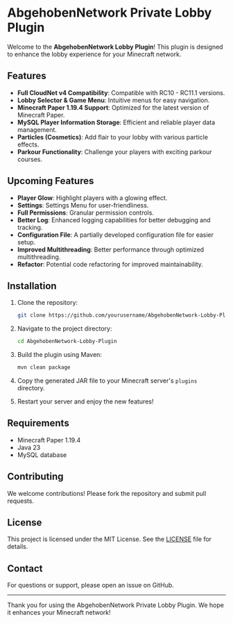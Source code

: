 # AbgehobenNetwork Private Lobby Plugin

Welcome to the **AbgehobenNetwork Lobby Plugin**! This plugin is designed to enhance the lobby experience for your Minecraft network. 

## Features

- **Full CloudNet v4 Compatibility**: Compatible with RC10 - RC11.1 versions.
- **Lobby Selector & Game Menu**: Intuitive menus for easy navigation.
- **Minecraft Paper 1.19.4 Support**: Optimized for the latest version of Minecraft Paper.
- **MySQL Player Information Storage**: Efficient and reliable player data management.
- **Particles (Cosmetics)**: Add flair to your lobby with various particle effects.
- **Parkour Functionality**: Challenge your players with exciting parkour courses.

## Upcoming Features

- **Player Glow**: Highlight players with a glowing effect.
- **Settings**: Settings Menu for user-friendliness.
- **Full Permissions**: Granular permission controls.
- **Better Log**: Enhanced logging capabilities for better debugging and tracking.
- **Configuration File**: A partially developed configuration file for easier setup.
- **Improved Multithreading**: Better performance through optimized multithreading.
- **Refactor**: Potential code refactoring for improved maintainability.

## Installation

1. Clone the repository:
    ```sh
    git clone https://github.com/yourusername/AbgehobenNetwork-Lobby-Plugin.git
    ```

2. Navigate to the project directory:
    ```sh
    cd AbgehobenNetwork-Lobby-Plugin
    ```

3. Build the plugin using Maven:
    ```sh
    mvn clean package
    ```

4. Copy the generated JAR file to your Minecraft server's `plugins` directory.

5. Restart your server and enjoy the new features!

## Requirements

- Minecraft Paper 1.19.4
- Java 23
- MySQL database

## Contributing

We welcome contributions! Please fork the repository and submit pull requests.

## License

This project is licensed under the MIT License. See the [LICENSE](LICENSE) file for details.

## Contact

For questions or support, please open an issue on GitHub.

---

Thank you for using the AbgehobenNetwork Private Lobby Plugin. We hope it enhances your Minecraft network!
